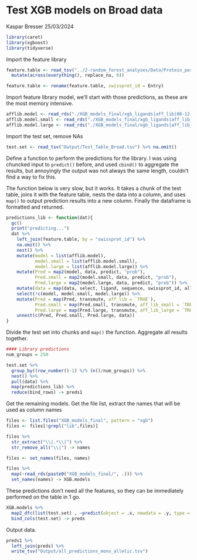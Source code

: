 Test XGB models on Broad data
================
Kaspar Bresser
25/03/2024

``` r
library(caret)
library(xgboost)
library(tidyverse)
```

Import the feature library

``` r
feature.table <- read_tsv("../2-random_forest_analyses/Data/Protein_per_Uniprot_entry_library_v3.csv.zip") %>% 
  mutate(across(everything(), replace_na, 0))

feature.table <- rename(feature.table, swissprot_id = Entry)
```

Import feature library model, we’ll start with those predictions, as
these are the most memory intensive.

``` r
afflib.model <- read_rds("./XGB_models_final/xgb_ligands|aff_lib|08-12-2023.RDS")
afflib.model.small <- read_rds("./XGB_models_final/xgb_ligands|aff_lib_small|08-12-2023.RDS")
afflib.model.large <- read_rds("./XGB_models_final/xgb_ligands|aff_lib_2|08-12-2023.RDS")
```

Import the test set, remove NAs

``` r
test.set <- read_tsv("Output/Test_Table_Broad.tsv") %>% na.omit()
```

Define a function to perform the predictions for the library. I was
using chuncked input to `predict()` before, and used `cbind()` to
aggregate the results, but annoyingly the output was not always the same
length, couldn’t find a way to fix this.

The function below is very slow, but it works. It takes a chunk of the
test table, joins it with the feature table, nests the data into a
column, and uses `map()` to output prediction results into a new column.
Finally the dataframe is formatted and returned.

``` r
predictions_lib <- function(dat){
  gc()
  print("predicting...")
  dat %>% 
    left_join(feature.table, by = "swissprot_id") %>% 
    na.omit() %>% 
    nest() %>% 
    mutate(model = list(afflib.model),
           model.small = list(afflib.model.small),
           model.large = list(afflib.model.large)) %>% 
    mutate(Pred = map2(model, data, predict, "prob"),
           Pred.small = map2(model.small, data, predict, "prob"),
           Pred.large = map2(model.large, data, predict, "prob")) %>% 
    mutate(data = map(data, select, ligand, sequence, swissprot_id, allele)) %>% 
    select(!c(model, model.small, model.large)) %>% 
    mutate(Pred = map(Pred, transmute, aff_lib = `TRUE`),
           Pred.small = map(Pred.small, transmute, aff_lib_small = `TRUE`),
           Pred.large = map(Pred.large, transmute, aff_lib_large = `TRUE`)) %>% 
    unnest(c(Pred, Pred.small, Pred.large, data)) 
}
```

Divide the test set into chunks and `map()` the function. Aggregate all
results together.

``` r
#### Library predictions
num_groups = 250

test.set %>% 
  group_by((row_number()-1) %/% (n()/num_groups)) %>%
  nest() %>% 
  pull(data) %>%
  map(predictions_lib) %>% 
  reduce(bind_rows) -> preds1
```

Get the remaining models. Get the file list, extract the names that will
be used as column names

``` r
files <- list.files("XGB_models_final", pattern = "xgb")
files <- files[!grepl("lib",files)]

files %>% 
  str_extract("\\|.*\\|") %>% 
  str_remove_all("\\|") -> names

files <- set_names(files, names)

files %>% 
  map(~read_rds(paste0("XGB_models_final/", .))) %>% 
  set_names(names) -> XGB.models
```

These predictions don’t need all the features, so they can be
immediately performed on the table in 1 go.

``` r
XGB.models %>% 
  map2_dfc(list(test.set) , ~predict(object = .x, newdata = .y, type = "prob")$`TRUE`) %>% 
  bind_cols(test.set) -> preds
```

Output data.

``` r
preds1 %>% 
  left_join(preds) %>% 
  write_tsv("Output/all_predictions_mono_allelic.tsv")
```
